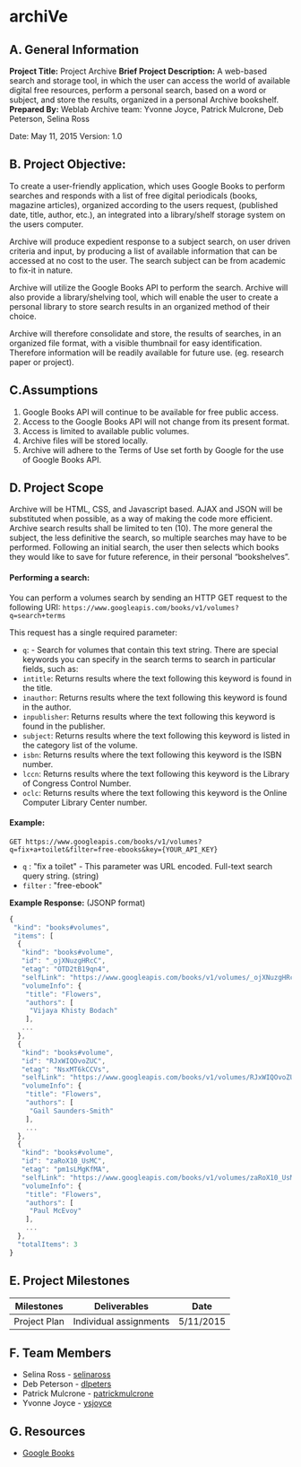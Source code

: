 # archiVe

## A. General Information

**Project Title:** Project Archive
**Brief Project Description:**	A web-based search and storage tool, in which the user can access the world of available digital free resources, perform a personal search, based on a word or subject, and store the results, organized in a personal Archive bookshelf.
**Prepared By:** Weblab Archive team: Yvonne Joyce, Patrick Mulcrone, Deb Peterson, Selina Ross

Date: 	May 11, 2015	Version:	1.0

## B.	Project Objective:

To create a user-friendly application, which uses Google Books to perform searches and responds with a list of free digital periodicals (books, magazine articles), organized according to the users request, (published date, title, author, etc.), an integrated into a library/shelf storage system on the users computer.

Archive will produce expedient response to a subject search, on user driven criteria and input, by producing a list of available information that can be accessed at no cost to the user. The search subject can be from academic to fix-it in nature.

Archive will utilize the Google Books API to perform the search. Archive will also provide a library/shelving tool, which will enable the user to create a personal library to store search results in an organized method of their choice.

 Archive will therefore consolidate and store, the results of searches, in an organized file format, with a visible thumbnail for easy identification. Therefore information will be readily available for future use. (eg. research paper or project).


## C.Assumptions

1.	Google Books API will continue to be available for free public access.
2.	Access to the Google Books API will not change from its present format.
3.	Access is limited to available public volumes.
4.	Archive files will be stored locally.
5.	Archive will adhere to the Terms of Use set forth by Google for the use of Google Books API.

## D. Project Scope

Archive will be HTML, CSS, and Javascript based.  AJAX and JSON will be substituted when possible, as a way of making the code more efficient.  
Archive search results shall be limited to ten (10). The more general the subject, the less definitive the search, so multiple searches may have to be performed.
Following an initial search, the user then selects which books they would like to save for future reference, in their personal “bookshelves”.


#### Performing a search:

You can perform a volumes search by sending an HTTP GET request to the following 
URI: `https://www.googleapis.com/books/v1/volumes?q=search+terms`

This request has a single required parameter:

* `q`: - Search for volumes that contain this text string. There are special keywords you can specify in the search terms to search in particular fields, such as:
* `intitle`: Returns results where the text following this keyword is found in the title.
* `inauthor`: Returns results where the text following this keyword is found in the author.
* `inpublisher`: Returns results where the text following this keyword is found in the publisher.
* `subject`: Returns results where the text following this keyword is listed in the category list of the volume.
* `isbn`: Returns results where the text following this keyword is the ISBN number.
* `lccn`: Returns results where the text following this keyword is the Library of Congress Control Number.
* `oclc`: Returns results where the text following this keyword is the Online Computer Library 
Center number.

#### Example:

`GET https://www.googleapis.com/books/v1/volumes?q=fix+a+toilet&filter=free-ebooks&key={YOUR_API_KEY}`

* `q` : "fix a toilet" - This parameter was URL encoded. Full-text search query string. (string)
* `filter` : "free-ebook"

**Example Response:** (JSONP format)

```js
{
 "kind": "books#volumes",
 "items": [
  {
   "kind": "books#volume",
   "id": "_ojXNuzgHRcC",
   "etag": "OTD2tB19qn4",
   "selfLink": "https://www.googleapis.com/books/v1/volumes/_ojXNuzgHRcC",
   "volumeInfo": {
    "title": "Flowers",
    "authors": [
     "Vijaya Khisty Bodach"
    ],
   ...
  },
  {
   "kind": "books#volume",
   "id": "RJxWIQOvoZUC",
   "etag": "NsxMT6kCCVs",
   "selfLink": "https://www.googleapis.com/books/v1/volumes/RJxWIQOvoZUC",
   "volumeInfo": {
    "title": "Flowers",
    "authors": [
     "Gail Saunders-Smith"
    ],
    ...
  },
  {
   "kind": "books#volume",
   "id": "zaRoX10_UsMC",
   "etag": "pm1sLMgKfMA",
   "selfLink": "https://www.googleapis.com/books/v1/volumes/zaRoX10_UsMC",
   "volumeInfo": {
    "title": "Flowers",
    "authors": [
     "Paul McEvoy"
    ],
    ...
  },
  "totalItems": 3
}
```

## E. Project Milestones

Milestones | Deliverables | Date
-----------|--------------|------
Project Plan | Individual assignments |5/11/2015

## F. Team Members

* Selina Ross - [selinaross](https://github.com/selinaross)
* Deb Peterson - [dlpeters](https://github.com/dlpeters)
* Patrick Mulcrone - [patrickmulcrone](https://github.com/patrickmulcrone)	
* Yvonne Joyce - [ysjoyce](https://github.com/ysjoyce)

## G. Resources

* [Google Books](http://books.google.com)
	
	
	
	

